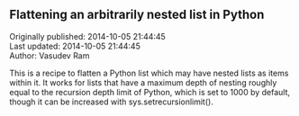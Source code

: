 ## Flattening an arbitrarily nested list in Python  
Originally published: 2014-10-05 21:44:45  
Last updated: 2014-10-05 21:44:45  
Author: Vasudev Ram  
  
This is a recipe to flatten a Python list which may have nested lists as items within it. It works for lists that have a maximum depth of nesting roughly equal to the recursion depth limit of Python, which is set to 1000 by default, though it can be increased with sys.setrecursionlimit().
